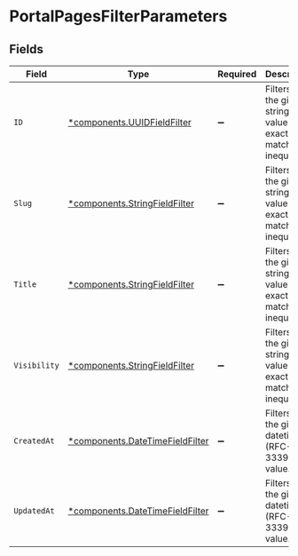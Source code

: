 # PortalPagesFilterParameters


## Fields

| Field                                                                             | Type                                                                              | Required                                                                          | Description                                                                       |
| --------------------------------------------------------------------------------- | --------------------------------------------------------------------------------- | --------------------------------------------------------------------------------- | --------------------------------------------------------------------------------- |
| `ID`                                                                              | [*components.UUIDFieldFilter](../../models/components/uuidfieldfilter.md)         | :heavy_minus_sign:                                                                | Filters on the given string field value by exact match inequality.                |
| `Slug`                                                                            | [*components.StringFieldFilter](../../models/components/stringfieldfilter.md)     | :heavy_minus_sign:                                                                | Filters on the given string field value by exact match inequality.                |
| `Title`                                                                           | [*components.StringFieldFilter](../../models/components/stringfieldfilter.md)     | :heavy_minus_sign:                                                                | Filters on the given string field value by exact match inequality.                |
| `Visibility`                                                                      | [*components.StringFieldFilter](../../models/components/stringfieldfilter.md)     | :heavy_minus_sign:                                                                | Filters on the given string field value by exact match inequality.                |
| `CreatedAt`                                                                       | [*components.DateTimeFieldFilter](../../models/components/datetimefieldfilter.md) | :heavy_minus_sign:                                                                | Filters on the given datetime (RFC-3339) field value.                             |
| `UpdatedAt`                                                                       | [*components.DateTimeFieldFilter](../../models/components/datetimefieldfilter.md) | :heavy_minus_sign:                                                                | Filters on the given datetime (RFC-3339) field value.                             |